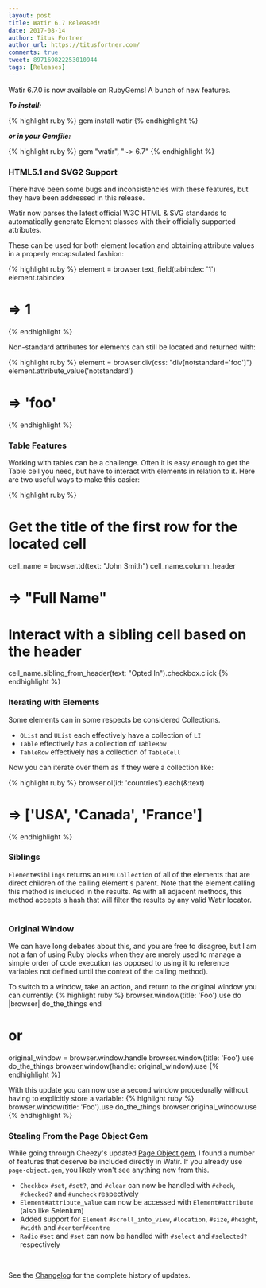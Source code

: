 ```yaml
---
layout: post
title: Watir 6.7 Released!
date: 2017-08-14
author: Titus Fortner
author_url: https://titusfortner.com/
comments: true
tweet: 897169822253010944
tags: [Releases]
---
```


Watir 6.7.0 is now available on RubyGems! A bunch of new features.
<!--more-->

***To install:***

{% highlight ruby %}
gem install watir
{% endhighlight %}

***or in your Gemfile:*** 

{% highlight ruby %}
gem "watir", "~> 6.7"
{% endhighlight %}
<br/>


### HTML5.1 and SVG2 Support
There have been some bugs and inconsistencies with these features, but they
have been addressed in this release.

Watir now parses the latest official W3C HTML & SVG standards to automatically 
generate Element classes with their officially supported attributes.

These can be used for both element location and obtaining attribute values in a
properly encapsulated fashion:

{% highlight ruby %}
element = browser.text_field(tabindex: '1')
element.tabindex
# => 1
{% endhighlight %}

Non-standard attributes for elements can still be located and returned with:

{% highlight ruby %}
element = browser.div(css: "div[notstandard='foo']")
element.attribute_value('notstandard')
# => 'foo'
{% endhighlight %}
<br />

### Table Features

Working with tables can be a challenge. Often it is easy enough to get the
Table cell you need, but have to interact with elements in relation to it.
Here are two useful ways to make this easier:

{% highlight ruby %}
# Get the title of the first row for the located cell
cell_name = browser.td(text: "John Smith")
cell_name.column_header
# => "Full Name"

# Interact with a sibling cell based on the header
cell_name.sibling_from_header(text: "Opted In").checkbox.click
{% endhighlight %}
<br />

### Iterating with Elements
 
Some elements can in some respects be considered Collections.
* `OList` and `UList` each effectively have a collection of `LI`
* `Table` effectively has a collection of `TableRow`
* `TableRow` effectively has a collection of `TableCell`

Now you can iterate over them as if they were a collection like:

{% highlight ruby %}
browser.ol(id: 'countries').each(&:text)
# => ['USA', 'Canada', 'France']
{% endhighlight %}
<br />

### Siblings

`Element#siblings` returns an `HTMLCollection` of all of the elements that are
direct children of the calling element's parent. Note that the element
calling this method is included in the results. As with all adjacent methods,
this method accepts a hash that will filter the results by any valid Watir locator.
<br />
<br />

### Original Window

We can have long debates about this, and you are free to disagree, 
but I am not a fan of using Ruby blocks when they are merely
used to manage a simple order of code execution 
(as opposed to using it to reference variables not defined until the 
context of the calling method).

To switch to a window, take an action, and return to the original 
window you can currently:
{% highlight ruby %}
browser.window(title: 'Foo').use do |browser| 
  do_the_things
end

# or
original_window = browser.window.handle
browser.window(title: 'Foo').use
do_the_things
browser.window(handle: original_window).use
{% endhighlight %}

With this update you can now use a second window procedurally without having to
explicitly store a variable:
{% highlight ruby %}
browser.window(title: 'Foo').use
do_the_things
browser.original_window.use
{% endhighlight %}
<br />

### Stealing From the Page Object Gem

While going through Cheezy's updated [Page Object gem](https://github.com/cheezy/page-object), I found a number of 
features that deserve be included directly in Watir. If you already
use `page-object.gem`, you likely won't see anything new from this.

* `Checkbox` `#set`, `#set?`, and `#clear` can now be handled with `#check`, `#checked?` and `#uncheck` respectively
* `Element#attribute_value` can now be accessed with `Element#attribute` (also like Selenium)
* Added support for `Element` `#scroll_into_view`, `#location`, `#size`, `#height`, `#width` and `#center`/`#centre`
* `Radio` `#set` and `#set` can now be handled with `#select` and `#selected?` respectively  
<br />

See the [Changelog](https://github.com/watir/watir/blob/master/CHANGES.md) 
for the complete history of updates.

